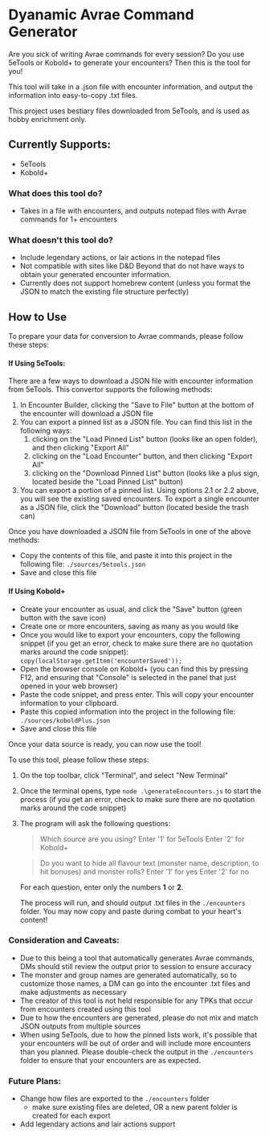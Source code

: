 # Dyanamic Avrae Command Generator

Are you sick of writing Avrae commands for every session? Do you use 5eTools or Kobold+ to generate your encounters? Then this is the tool for you!

This tool will take in a .json file with encounter information, and output the information into easy-to-copy .txt files.

This project uses bestiary files downloaded from 5eTools, and is used as hobby enrichment only.

## Currently Supports:

- 5eTools
- Kobold+

### What does this tool do?

- Takes in a file with encounters, and outputs notepad files with Avrae commands for 1+ encounters

### What doesn't this tool do?

- Include legendary actions, or lair actions in the notepad files
- Not compatible with sites like D&D Beyond that do not have ways to obtain your generated encounter information.
- Currently does not support homebrew content (unless you format the JSON to match the existing file structure perfectly)

## How to Use

To prepare your data for conversion to Avrae commands, please follow these steps:

#### If Using 5eTools:

There are a few ways to download a JSON file with encounter information from 5eTools. This convertor supports the following methods:

1. In Encounter Builder, clicking the "Save to File" button at the bottom of the encounter will download a JSON file
2. You can export a pinned list as a JSON file. You can find this list in the following ways:
   1. clicking on the "Load Pinned List" button (looks like an open folder), and then clicking "Export All"
   2. clicking on the "Load Encounter" button, and then clicking "Export All"
   3. clicking on the "Download Pinned List" button (looks like a plus sign, located beside the "Load Pinned List" button)
3. You can export a portion of a pinned list. Using options 2.1 or 2.2 above, you will see the existing saved encounters. To export a single encounter as a JSON file, click the "Download" button (located beside the trash can)

Once you have downloaded a JSON file from 5eTools in one of the above methods:

- Copy the contents of this file, and paste it into this project in the following file: `./sources/5etools.json`
- Save and close this file

#### If Using Kobold+

- Create your encounter as usual, and click the "Save" button (green button with the save icon)
- Create one or more encounters, saving as many as you would like
- Once you would like to export your encounters, copy the following snippet (if you get an error, check to make sure there are no quotation marks around the code snippet): `copy(localStorage.getItem('encounterSaved'));`
- Open the browser console on Kobold+ (you can find this by pressing F12, and ensuring that "Console" is selected in the panel that just opened in your web browser)
- Paste the code snippet, and press enter. This will copy your encounter information to your clipboard.
- Paste this copied information into the project in the following file: `./sources/koboldPlus.json`
- Save and close this file

Once your data source is ready, you can now use the tool!

To use this tool, please follow these steps:

1. On the top toolbar, click "Terminal", and select "New Terminal"
2. Once the terminal opens, type `node .\generateEncounters.js` to start the process (if you get an error, check to make sure there are no quotation marks around the code snippet)
3. The program will ask the following questions:

   > Which source are you using?
   > Enter '1' for 5eTools
   > Enter '2' for Kobold+

   > Do you want to hide all flavour text (monster name, description, to hit bonuses) and monster rolls?
   > Enter '1' for yes
   > Enter '2' for no

   For each question, enter only the numbers **1** or **2**.

   The process will run, and should output .txt files in the `./encounters` folder. You may now copy and paste during combat to your heart's content!

### Consideration and Caveats:

- Due to this being a tool that automatically generates Avrae commands, DMs should still review the output prior to session to ensure accuracy
- The monster and group names are generated automatically, so to customize those names, a DM can go into the encounter .txt files and make adjustments as necessary
- The creator of this tool is not held responsible for any TPKs that occur from encounters created using this tool
- Due to how the encounters are generated, please do not mix and match JSON outputs from multiple sources
- When using 5eTools, due to how the pinned lists work, it's possible that your encounters will be out of order and will include more encounters than you planned. Please double-check the output in the `./encounters` folder to ensure that your encounters are as expected.

### Future Plans:

- Change how files are exported to the `./encounters` folder
  - make sure existing files are deleted, OR a new parent folder is created for each export
- Add legendary actions and lair actions support
